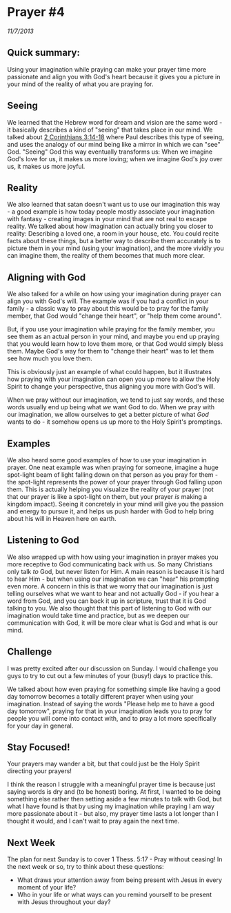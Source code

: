 # Prayer #4
*11/7/2013*

## Quick summary: 

Using your imagination while praying can make your prayer time more passionate and align you with God's heart because it gives you a picture in your mind of the reality of what you are praying for.

## Seeing

We learned that the Hebrew word for dream and vision are the same word - it basically describes a kind of "seeing" that takes place in our mind.  We talked about [2 Corinthians 3:14-18](https://www.biblegateway.com/passage/?search=2+Corinthians+3%3A14-18&version=NASB) where Paul describes this type of seeing, and uses the analogy of our mind being like a mirror in which we can "see" God.  "Seeing" God this way eventually transforms us: When we imagine God's love for us, it makes us more loving; when we imagine God's joy over us, it makes us more joyful.

## Reality

We also learned that satan doesn't want us to use our imagination this way - a good example is how today people mostly associate your imagination with fantasy - creating images in your mind that are not real to escape reality.  We talked about how imagination can actually bring you closer to reality:  Describing a loved one, a room in your house, etc.  You could recite facts about these things, but a better way to describe them accurately is to picture them in your mind (using your imagination), and the more vividly you can imagine them, the reality of them becomes that much more clear.

## Aligning with God

We also talked for a while on how using your imagination during prayer can align you with God's will.  The example was if you had a conflict in your family - a classic way to pray about this would be to pray for the family member, that God would "change their heart", or "help them come around".  

But, if you use your imagination while praying for the family member, you see them as an actual person in your mind, and maybe you end up praying that you would learn how to love them more, or that God would simply bless them.  Maybe God's way for them to "change their heart" was to let them see how much you love them.  

This is obviously just an example of what could happen, but it illustrates how praying with your imagination can open you up more to allow the Holy Spirit to change your perspective, thus aligning you more with God's will.  

When we pray without our imagination, we tend to just say words, and these words usually end up being what *we* want God to do.  When we pray with our imagination, we allow ourselves to get a better picture of what *God* wants to do - it somehow opens us up more to the Holy Spirit's promptings.

## Examples

We also heard some good examples of how to use your imagination in prayer.  One neat example was when praying for someone, imagine a huge spot-light beam of light falling down on that person as you pray for them - the spot-light represents the power of your prayer through God falling upon them.  This is actually helping you visualize the reality of your prayer (not that our prayer is like a spot-light on them, but your prayer *is* making a kingdom impact).  Seeing it concretely in your mind will give you the passion and energy to pursue it, and helps us push harder with God to help bring about his will in Heaven here on earth.

## Listening to God

We also wrapped up with how using your imagination in prayer makes you more receptive to God communicating back with us.  So many Christians only talk *to* God, but never listen for Him.  A main reason is because it is hard to hear Him - but when using our imagination we can "hear" his prompting even more.  A concern in this is that we worry that our imagination is just telling ourselves what we want to hear and not actually God - if you hear a word from God, and you can back it up in scripture, trust that it is God talking to you.  We also thought that this part of listening to God with our imagination would take time and practice, but as we deepen our communication with God, it will be more clear what is God and what is our mind.

## Challenge

I was pretty excited after our discussion on Sunday.  I would challenge you guys to try to cut out a few minutes of your (busy!) days to practice this.  

We talked about how even praying for something simple like having a good day tomorrow becomes a totally different prayer when using your imagination.  Instead of saying the words "Please help me to have a good day tomorrow", praying for that in your imagination leads you to pray for people you will come into contact with, and to pray a lot more specifically for your day in general.  

## Stay Focused!

Your prayers may wander a bit, but that could just be the Holy Spirit directing your prayers!  

I think the reason I struggle with a meaningful prayer time is because just saying words is dry and (to be honest) boring.  At first, I wanted to be doing something else rather then setting aside a few minutes to talk with God, but what I have found is that by using my imagination while praying I am way more passionate about it - but also, my prayer time lasts a lot longer than I thought it would, and I can't wait to pray again the next time.

## Next Week

The plan for next Sunday is to cover 1 Thess. 5:17 - Pray without ceasing!  In the next week or so, try to think about these questions:

* What draws your attention away from being present with Jesus in every moment of your life?
* Who in your life or what ways can you remind yourself to be present with Jesus throughout your day?
